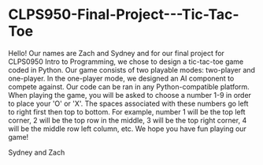 # CLPS950-Final-Project---Tic-Tac-Toe

Hello! Our names are Zach and Sydney and for our final project for CLPS0950 Intro to Programming, we chose to design a tic-tac-toe game coded in Python. Our game consists of two playable modes: two-player and one-player. In the one-player mode, we designed an AI component to compete against. Our code can be ran in any Python-compatible platform. When playing the game, you will be asked to choose a number 1-9 in order to place your 'O' or 'X'. The spaces associated with these numbers go left to right first then top to bottom. For example, number 1 will be the top left corner, 2 will be the top row in the middle, 3 will be the top right corner, 4 will be the middle row left column, etc. We hope you have fun playing our game!

  Sydney and Zach
